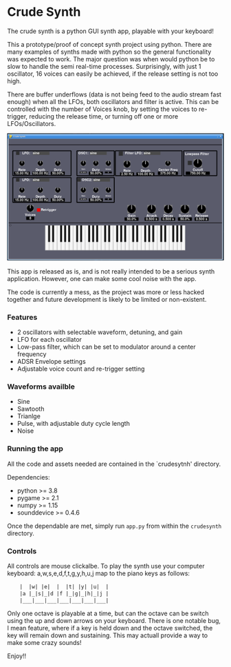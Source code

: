 # Crude Synth
The crude synth is a python GUI synth app, playable with your keyboard!

This a prototype/proof of concept synth project using python. There are many examples of synths made with python so the general functionality was expected to work. The major question was when would python be to slow to handle the semi real-time processes. Surprisingly, with just 1 oscillator, 16 voices can easily be achieved, if the release setting is not too high. 

There are buffer underflows (data is not being feed to the audio stream fast enough) when all the LFOs, both oscillators and filter is active. This can be controlled with the number of Voices knob, by setting the voices to re-trigger, reducing the release time, or turning off one or more LFOs/Oscillators.

![Screenshot](screenshot.png)


This app is released as is, and is not really intended to be a serious synth application. However, one can make some cool noise with the app. 

The code is currently a mess, as the project was more or less hacked together and future development is likely to be limited or non-existent.

### Features
- 2 oscillators with selectable waveform, detuning, and gain
- LFO for each oscillator
- Low-pass filter, which can be set to modulator around a center frequency
- ADSR Envelope settings
- Adjustable voice count and re-trigger setting


### Waveforms availble
- Sine
- Sawtooth
- Trianlge
- Pulse, with adjustable duty cycle length
- Noise

### Running the app
All the code and assets needed are contained in the `crudesytnh' directory.

Dependencies: 
- python >= 3.8
- pygame >= 2.1
- numpy >= 1.15
- sounddevice >= 0.4.6


Once the dependable are met, simply run `app.py` from within the `crudesynth` directory.

### Controls
All controls are mouse clickalbe. To play the synth use your computer keyboard: a,w,s,e,d,f,t,g,y,h,u,j map to the piano keys as follows:
```
    |  |w| |e|  |  |t| |y| |u|  |
    |a |_|s|_|d |f |_|g|_|h|_|j |
    |___|___|___|___|___|___|___|
```

Only one octave is playable at a time, but can the octave can be switch using the up and down arrows on your keyboard. There is one notable bug, I mean feature, where if a key is held down and the octave switched, the key will remain down and sustaining. This may actuall provide a way to make some crazy sounds!


Enjoy!!
